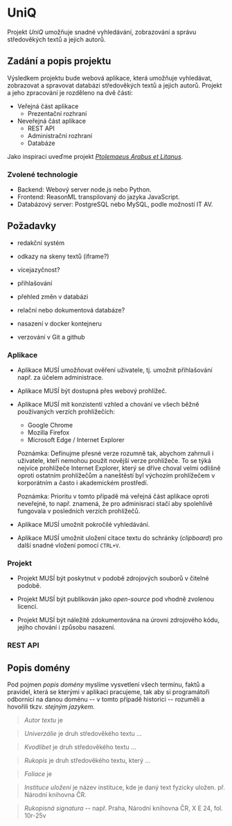 # UniQ

Projekt *UniQ* umožňuje snadné vyhledávání, zobrazování a správu středověkých textů a jejich autorů.  

## Zadání a popis projektu

Výsledkem projektu bude webová aplikace, která umožňuje vyhledávat, zobrazovat a spravovat databázi středověkých textů a jejich autorů.
Projekt a jeho zpracování je rozděleno na dvě části:

- Veřejná část aplikace
  - Prezentační rozhraní
- Neveřejná část aplikace
  - REST API
  - Administrační rozhraní
  - Databáze

Jako inspiraci uveďme projekt [*Ptolemaeus Arabus et Litanus*](https://ptolemaeus.badw.de/start).

### Zvolené technologie

- Backend: Webový server node.js nebo Python.
- Frontend: ReasonML transpilovaný do jazyka JavaScript.  
- Databázový server: PostgreSQL nebo MySQL, podle možností IT AV.

## Požadavky

- redakční systém
- odkazy na skeny textů (iframe?)
- vícejazyčnost?
- přihlašování
- přehled změn v databázi
- relační nebo dokumentová databáze?

- nasazení v docker kontejneru
- verzování v Git a github

### Aplikace

- Aplikace MUSÍ umožňovat ověření uživatele, tj. umožnit přihlašování např. za účelem administrace.

- Aplikace MUSÍ být dostupná přes webový prohlížeč.

- Aplikace MUSÍ mít konzistentí vzhled a chování ve všech běžně používaných verzích prohlížečích:
  - Google Chrome
  - Mozilla Firefox
  - Microsoft Edge / Internet Explorer

  Poznámka: Definujme přesné verze rozumně tak, abychom zahrnuli i uživatele, kteří nemohou použít novější verze prohlížeče. To se týká nejvíce prohlížeče Internet Explorer, který se dříve choval velmi odlišně oproti ostatním prohlížečům a naneštěstí byl výchozím prohlížečem v korporátním a často i akademickém prostředí.

  Poznámka: Prioritu v tomto případě má veřejná část aplikace oproti neveřejné, to např. znamená, že pro adminisraci stačí aby spolehlivě fungovala v posledních verzích prohlížečů.

- Aplikace MUSÍ umožnit pokročilé vyhledávání.

- Aplikace MUSÍ umožnit uložení citace textu do schránky (*clipboard*) pro další snadné vložení pomocí `CTRL+V`.

### Projekt

- Projekt MUSÍ být poskytnut v podobě zdrojových souborů v čitelné podobě.

- Projekt MUSÍ být publikován jako *open-source* pod vhodně zvolenou licencí.

- Projekt MUSÍ být náležitě zdokumentována na úrovni zdrojového kódu, jejího chování i způsobu nasazení.

### REST API

## Popis domény

Pod pojmen *popis domény* myslíme vysvetlení všech termínu, faktů a pravidel, která se kterými v aplikaci pracujeme, tak aby si programátoři odbornící na danou doménu -- v tomto případě historici -- rozuměli a hovořili tkzv. *stejným jazykem*.

> *Autor textu* je

> *Univerzálie* je druh středověkého textu ...

> *Kvodlibet* je druh středověkého textu ...

> *Rukopis* je druh středověkého textu, který ...

> *Foliace* je

> *Instituce uložení* je název instituce, kde je daný text fyzicky uložen.
  př. Národní knihovna ČR.

> *Rukopisná signatura* -- např. Praha, Národní knihovna ČR, X E 24, fol. 10r-25v  
